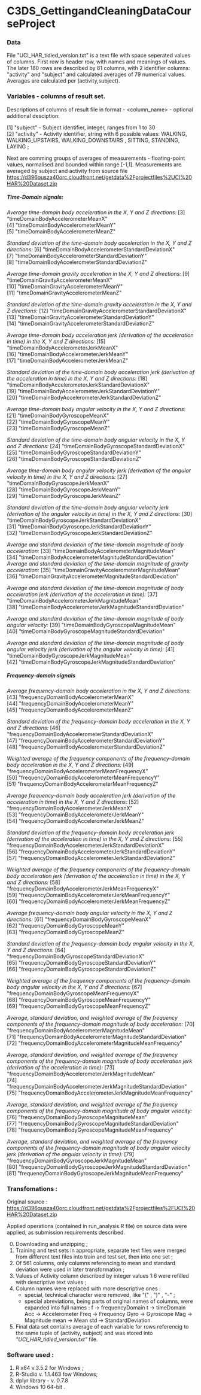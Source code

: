  # C3DS_GettingandCleaningDataCourseProject


### Data
File "UCI\_HAR\_tidied\_version.txt" is a text file with  space seperated values of columns.
First row is header row, with names and meanings of values.
The later 180 rows are described by 81 columns, with 2 identifier columns: "activity" and "subject" and calculated averages of 79 numerical values.  Averages are calculated per (activity,subject).

### Variables - columns of result set.

Descriptions of columns of result file in format <ordering number> - <column\_name> - optional additional desciption:

 [1] "subject"		- Subject identifier, integer, ranges from 1 to 30  
 [2] "activity"     - Activity identifier, string with 6 possible values:
    WALKING, WALKING_UPSTAIRS, WALKING_DOWNSTAIRS , SITTING, STANDING, LAYING ;

Next are comming groups of averages of measurements - floating-point values, normalised and bounded within range [-1,1].
Measurements are averaged by subject and activity from source file https://d396qusza40orc.cloudfront.net/getdata%2Fprojectfiles%2UCI%20HAR%20Dataset.zip

##### Time-Domain signals:

_Average time-domain body acceleration in the X, Y and Z directions:_
 [3] "timeDomainBodyAccelerometerMeanX"                              
 [4] "timeDomainBodyAccelerometerMeanY"                              
 [5] "timeDomainBodyAccelerometerMeanZ"                              

_Standard deviation of the time-domain body acceleration in the X, Y and Z directions:_
 [6] "timeDomainBodyAccelerometerStandardDeviationX"                 
 [7] "timeDomainBodyAccelerometerStandardDeviationY"                 
 [8] "timeDomainBodyAccelerometerStandardDeviationZ"                 

_Average time-domain gravity acceleration in the X, Y and Z directions:_
 [9] "timeDomainGravityAccelerometerMeanX"                           
[10] "timeDomainGravityAccelerometerMeanY"                           
[11] "timeDomainGravityAccelerometerMeanZ"                           

_Standard deviation of the time-domain gravity acceleration in the X, Y and Z directions:_
[12] "timeDomainGravityAccelerometerStandardDeviationX"              
[13] "timeDomainGravityAccelerometerStandardDeviationY"              
[14] "timeDomainGravityAccelerometerStandardDeviationZ"              

_Average time-domain body acceleration jerk (derivation of the acceleration in time) in the X, Y and Z directions:_
[15] "timeDomainBodyAccelerometerJerkMeanX"                          
[16] "timeDomainBodyAccelerometerJerkMeanY"                          
[17] "timeDomainBodyAccelerometerJerkMeanZ"                          

_Standard deviation of the time-domain body acceleration jerk (derivation of the acceleration in time) in the X, Y and Z directions:_
[18] "timeDomainBodyAccelerometerJerkStandardDeviationX"             
[19] "timeDomainBodyAccelerometerJerkStandardDeviationY"             
[20] "timeDomainBodyAccelerometerJerkStandardDeviationZ"             

_Average time-domain body angular velocity in the X, Y and Z directions:_
[21] "timeDomainBodyGyroscopeMeanX"                                  
[22] "timeDomainBodyGyroscopeMeanY"                                  
[23] "timeDomainBodyGyroscopeMeanZ"                                  

_Standard deviation of the time-domain body angular velocity in the X, Y and Z directions:_
[24] "timeDomainBodyGyroscopeStandardDeviationX"                     
[25] "timeDomainBodyGyroscopeStandardDeviationY"                     
[26] "timeDomainBodyGyroscopeStandardDeviationZ"                     

_Average time-domain body angular velocity jerk (derivation of the angular velocity in time) in the X, Y and Z directions:_
[27] "timeDomainBodyGyroscopeJerkMeanX"                              
[28] "timeDomainBodyGyroscopeJerkMeanY"                              
[29] "timeDomainBodyGyroscopeJerkMeanZ"                              

_Standard deviation of the time-domain body angular velocity jerk (derivation of the angular velocity in time) in the X, Y and Z directions:_
[30] "timeDomainBodyGyroscopeJerkStandardDeviationX"                 
[31] "timeDomainBodyGyroscopeJerkStandardDeviationY"                 
[32] "timeDomainBodyGyroscopeJerkStandardDeviationZ"                 

_Average and standard deviation of the time-domain magnitude of body acceleration:_
[33] "timeDomainBodyAccelerometerMagnitudeMean"                      
[34] "timeDomainBodyAccelerometerMagnitudeStandardDeviation"  
_Average and standard deviation of the time-domain magnitude of gravity acceleration:_
[35] "timeDomainGravityAccelerometerMagnitudeMean"                   
[36] "timeDomainGravityAccelerometerMagnitudeStandardDeviation"      

_Average and standard deviation of the time-domain magnitude of body acceleration jerk (derivation of the acceleration in time):_
[37] "timeDomainBodyAccelerometerJerkMagnitudeMean"                  
[38] "timeDomainBodyAccelerometerJerkMagnitudeStandardDeviation"     

_Average and standard deviation of the time-domain magnitude of body angular velocity:_
[39] "timeDomainBodyGyroscopeMagnitudeMean"                          
[40] "timeDomainBodyGyroscopeMagnitudeStandardDeviation"             

_Average and standard deviation of the time-domain magnitude of body angular velocity jerk (derivation of the angular velocity in time):_
[41] "timeDomainBodyGyroscopeJerkMagnitudeMean"                      
[42] "timeDomainBodyGyroscopeJerkMagnitudeStandardDeviation"  

##### Frequency-domain signals
_Average frequency-domain body acceleration in the X, Y and Z directions:_
[43] "frequencyDomainBodyAccelerometerMeanX"                         
[44] "frequencyDomainBodyAccelerometerMeanY"                         
[45] "frequencyDomainBodyAccelerometerMeanZ"    
                     
_Standard deviation of the frequency-domain body acceleration in the X, Y and Z directions:_
[46] "frequencyDomainBodyAccelerometerStandardDeviationX"            
[47] "frequencyDomainBodyAccelerometerStandardDeviationY"            
[48] "frequencyDomainBodyAccelerometerStandardDeviationZ"            

_Weighted average of the frequency components of the frequency-domain body acceleration in the X, Y and Z directions:_
[49] "frequencyDomainBodyAccelerometerMeanFrequencyX"                
[50] "frequencyDomainBodyAccelerometerMeanFrequencyY"                
[51] "frequencyDomainBodyAccelerometerMeanFrequencyZ"                

_Average frequency-domain body acceleration jerk (derivation of the acceleration in time) in the X, Y and Z directions:_
[52] "frequencyDomainBodyAccelerometerJerkMeanX"                     
[53] "frequencyDomainBodyAccelerometerJerkMeanY"                     
[54] "frequencyDomainBodyAccelerometerJerkMeanZ"                     

_Standard deviation of the frequency-domain body acceleration jerk (derivation of the acceleration in time) in the X, Y and Z directions:_
[55] "frequencyDomainBodyAccelerometerJerkStandardDeviationX"        
[56] "frequencyDomainBodyAccelerometerJerkStandardDeviationY"        
[57] "frequencyDomainBodyAccelerometerJerkStandardDeviationZ"        

_Weighted average of the frequency components of the frequency-domain body acceleration jerk (derivation of the acceleration in time) in the X, Y and Z directions:_
[58] "frequencyDomainBodyAccelerometerJerkMeanFrequencyX"            
[59] "frequencyDomainBodyAccelerometerJerkMeanFrequencyY"            
[60] "frequencyDomainBodyAccelerometerJerkMeanFrequencyZ"            

_Average frequency-domain body angular velocity in the X, Y and Z directions:_
[61] "frequencyDomainBodyGyroscopeMeanX"                             
[62] "frequencyDomainBodyGyroscopeMeanY"                             
[63] "frequencyDomainBodyGyroscopeMeanZ"                             

_Standard deviation of the frequency-domain body angular velocity in the X, Y and Z directions:_
[64] "frequencyDomainBodyGyroscopeStandardDeviationX"                
[65] "frequencyDomainBodyGyroscopeStandardDeviationY"                
[66] "frequencyDomainBodyGyroscopeStandardDeviationZ"                

_Weighted average of the frequency components of the frequency-domain body angular velocity in the X, Y and Z directions:_
[67] "frequencyDomainBodyGyroscopeMeanFrequencyX"                    
[68] "frequencyDomainBodyGyroscopeMeanFrequencyY"                    
[69] "frequencyDomainBodyGyroscopeMeanFrequencyZ"                    

_Average, standard deviation, and weighted average of the frequency components of the frequency-domain magnitude of body acceleration:_
[70] "frequencyDomainBodyAccelerometerMagnitudeMean"                 
[71] "frequencyDomainBodyAccelerometerMagnitudeStandardDeviation"    
[72] "frequencyDomainBodyAccelerometerMagnitudeMeanFrequency"        

_Average, standard deviation, and weighted average of the frequency components of the frequency-domain magnitude of body acceleration jerk (derivation of the acceleration in time):_
[73] "frequencyDomainBodyAccelerometerJerkMagnitudeMean"             
[74] "frequencyDomainBodyAccelerometerJerkMagnitudeStandardDeviation"
[75] "frequencyDomainBodyAccelerometerJerkMagnitudeMeanFrequency"    

_Average, standard deviation, and weighted average of the frequency components of the frequency-domain magnitude of body angular velocity:_
[76] "frequencyDomainBodyGyroscopeMagnitudeMean"                     
[77] "frequencyDomainBodyGyroscopeMagnitudeStandardDeviation"        
[78] "frequencyDomainBodyGyroscopeMagnitudeMeanFrequency"     

_Average, standard deviation, and weighted average of the frequency components of the frequency-domain magnitude of body angular velocity jerk (derivation of the angular velocity in time):_
[79] "frequencyDomainBodyGyroscopeJerkMagnitudeMean"                 
[80] "frequencyDomainBodyGyroscopeJerkMagnitudeStandardDeviation"    
[81] "frequencyDomainBodyGyroscopeJerkMagnitudeMeanFrequency"   

### Transfomations :

Original source : https://d396qusza40orc.cloudfront.net/getdata%2Fprojectfiles%2FUCI%20HAR%20Dataset.zip

Applied operations (contained in run\_analysis.R file) on source data were applied, as submission requirements described.

0. Downloading and unzipping ;
1. Training and test sets in appropriate, separate text files were merged from different text files into train and test set, then into one set ;
2. Of 561 columns, only columns referencing to mean and standard deviation were used in later transformation ;
3. Values of Activity column described by integer values 1:6 were refilled with descriptive text values ;
4. Column names were replaced with more descriptive ones :
	- special, technical  character were removed, like "(" , ")" , "-" ;
	- special abreviations, being parts of original names of columns, were expanded into full names :
		f    -> frequencyDomain
		t    -> timeDomain
		Acc  -> Accelerometer
        Freq -> Frequency
        Gyro -> Gyroscope
        Mag  -> Magnitude
        mean -> Mean
        std  -> StandardDeviation
5. Final data set contains average of each variable for rows referencig to the same tuple of (activity, subject) and was stored into *"UCI_HAR_tidied_version.txt"* file.

### Software used :
1. R x64 v.3.5.2 for Windows ;
2. R-Studio  v. 1.1.463 fow Windows; 
3. dplyr library - v. 0.7.8
4. Windows 10 64-bit .
